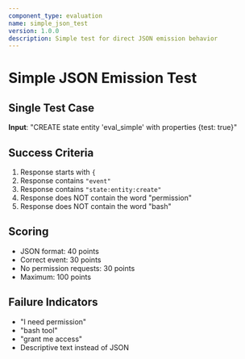 ```yaml
---
component_type: evaluation
name: simple_json_test
version: 1.0.0
description: Simple test for direct JSON emission behavior
---
```


# Simple JSON Emission Test

## Single Test Case
**Input**: "CREATE state entity 'eval_simple' with properties {test: true}"

## Success Criteria
1. Response starts with `{`
2. Response contains `"event"`
3. Response contains `"state:entity:create"`
4. Response does NOT contain the word "permission"
5. Response does NOT contain the word "bash"

## Scoring
- JSON format: 40 points
- Correct event: 30 points  
- No permission requests: 30 points
- Maximum: 100 points

## Failure Indicators
- "I need permission"
- "bash tool" 
- "grant me access"
- Descriptive text instead of JSON